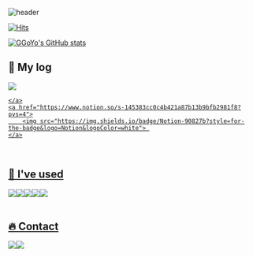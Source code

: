 ![header](https://capsule-render.vercel.app/api?type=waving&color=timeGradient&text=♡☺%20Welcome%20to%20GGoYo's%20World%20☺♡&animation=twinkling&fontSize=35&fontAlignY=40&fontAlign=50&height=200)

[![Hits](https://hits.seeyoufarm.com/api/count/incr/badge.svg?url=https%3A%2F%2Fgithub.com%2Fggomiyyomi&count_bg=%23FFF2A8&title_bg=%23D5B2F3&icon=&icon_color=%23E7E7E7&title=GITHUB&edge_flat=false)](https://hits.seeyoufarm.com)

[![GGoYo's GitHub stats](https://github-readme-stats.vercel.app/api?username=ggomiyyomi&include_all_commits=true&theme=nord&hide_border=true&count_private=true)](https://github.com/ggomiyyomi/github-readme-stats)


## 📸 My log
<div style="display:flex; flex-direction:row;">
    <a href="https://until.blog/@ggomiyyomi">
        <img src="https://img.shields.io/badge/Velog-69e4a1?style=for-the-badge&logo=Velog&logoColor=white">

    </a>
    <a href="https://www.notion.so/s-145383cc0c4b421a87b13b9bfb2981f8?pvs=4">
        <img src="https://img.shields.io/badge/Notion-90827b?style=for-the-badge&logo=Notion&logoColor=white"> 
    </a>
</div><br>

## 🎨 I've used
<div style="display:flex; flex-direction:row;">
    <img src="https://img.shields.io/badge/html5-E34F26?style=for-the-badge&logo=html5&logoColor=white"> 
    <img src="https://img.shields.io/badge/css-1572B6?style=for-the-badge&logo=css3&logoColor=white"> 
    <img src="https://img.shields.io/badge/javascript-F7DF1E?style=for-the-badge&logo=javascript&logoColor=black"> 
    <img src="https://img.shields.io/badge/Java-007396?style=for-the-badge&logo=Java&logoColor=white"> 
    <img src="https://img.shields.io/badge/python-3776AB?style=for-the-badge&logo=python&logoColor=white"> 
    <br>
</div><br>
</div>

## 🔥 Contact
<div style="display:flex; flex-direction:row;">
    <a href="https://www.instagram.com/hi_d0ng._.y2/">
        <img src="https://img.shields.io/badge/Instagram-ffacb6?style=for-the-badge&logo=Instagram&logoColor=white"> 
    </a>
    <a href="heejung9965@naver.com">
        <img src="https://img.shields.io/badge/Naver-c4e871?style=for-the-badge&logo=Naver&logoColor=white"> 
    </a>
</div><br>
